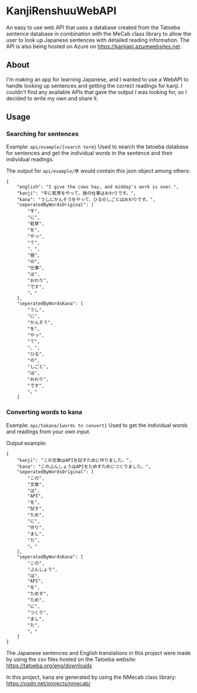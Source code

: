 # KanjiRenshuuWebAPI
An easy to use web API that uses a database created from the Tatoeba sentence database in combination with the MeCab class library to allow the user to look up Japanese sentences with detailed reading information. The API is also being hosted on Azure on https://kanjiapi.azurewebsites.net.

## About
I'm making an app for learning Japanese, and I wanted to use a WebAPI to handle looking up sentences and getting the correct readings for kanji. I couldn't find any available APIs that gave the output I was looking for, so I decided to write my own and share it.

## Usage
### Searching for sentences
Example: `api/example/{search term}` 
Used to search the tatoeba database for sentences and get the individual words in the sentence and their individual readings.

The output for `api/example/草` would contain this json object among others:

```
{
	"english": "I give the cows hay, and midday's work is over.",
	"kanji": "牛に乾草をやって、昼の仕事はおわりです。",
	"kana": "うしにかんそうをやって、ひるのしごとはおわりです。",
	"seperatedByWordsOriginal": [
		"牛",
		"に",
		"乾草",
		"を",
		"やっ",
		"て",
		"、",
		"昼",
		"の",
		"仕事",
		"は",
		"おわり",
		"です",
		"。"
	],
	"seperatedByWordsKana": [
		"うし",
		"に",
		"かんそう",
		"を",
		"やっ",
		"て",
		"、",
		"ひる",
		"の",
		"しごと",
		"は",
		"おわり",
		"です",
		"。"
	]
```

### Converting words to kana
Example: `api/tokana/{words to convert}`
Used to get the individual words and readings from your own input.

Output example:
```
{
	"kanji": "この文章はAPIを試すために作りました。",
	"kana": "このぶんしょうはAPIをためすためにつくりました。",
	"seperatedByWordsOriginal": [
		"この",
		"文章",
		"は",
		"API",
		"を",
		"試す",
		"ため",
		"に",
		"作り",
		"まし",
		"た",
		"。"
	],
	"seperatedByWordsKana": [
		"この",
		"ぶんしょう",
		"は",
		"API",
		"を",
		"ためす",
		"ため",
		"に",
		"つくり",
		"まし",
		"た",
		"。"
	]
}
```

The Japanese sentences and English translations in this project were made by using the csv files hosted on the Tatoeba website:
https://tatoeba.org/eng/downloads

In this project, kana are generated by using the NMecab class library:
https://osdn.net/projects/nmecab/





